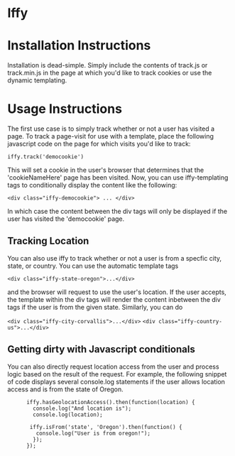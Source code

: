 # Iffy

# Installation Instructions

Installation is dead-simple. Simply include the contents of track.js or track.min.js in the page at which you'd like to track cookies or use the dynamic templating.



# Usage Instructions

The first use case is to simply track whether or not a user has visited a page. To track a page-visit for use with a template, place the following javascript code on the page for which visits you'd like to track:

```iffy.track('democookie')```

This will set a cookie in the user's browser that determines that the 'cookieNameHere' page has been visited. Now, you can use iffy-templating tags to conditionally display the content like the following:

```<div class="iffy-democookie"> ... </div>```

In which case the content between the div tags will only be displayed if the user has visited the 'democookie' page.

## Tracking Location

You can also use iffy to track whether or not a user is from a specfic city, state, or country. You can use the automatic template tags

```<div class="iffy-state-oregon">...</div>``` 

and the browser will request to use the user's location. If the user accepts, the template within the div tags will render the content inbetween the div tags if the user is from the given state. Similarly, you can do

```<div class="iffy-city-corvallis">...</div>```
```<div class="iffy-country-us">...</div>```


## Getting dirty with Javascript conditionals

You can also directly request location access from the user and process logic based on the result of the request. For example, the following snippet of code displays several console.log statements if the user allows location access and is from the state of Oregon.

```      
      iffy.hasGeolocationAccess().then(function(location) {
        console.log("And location is");
        console.log(location);

       iffy.isFrom('state', 'Oregon').then(function() {
         console.log("User is from oregon!");
        });
      });
```



